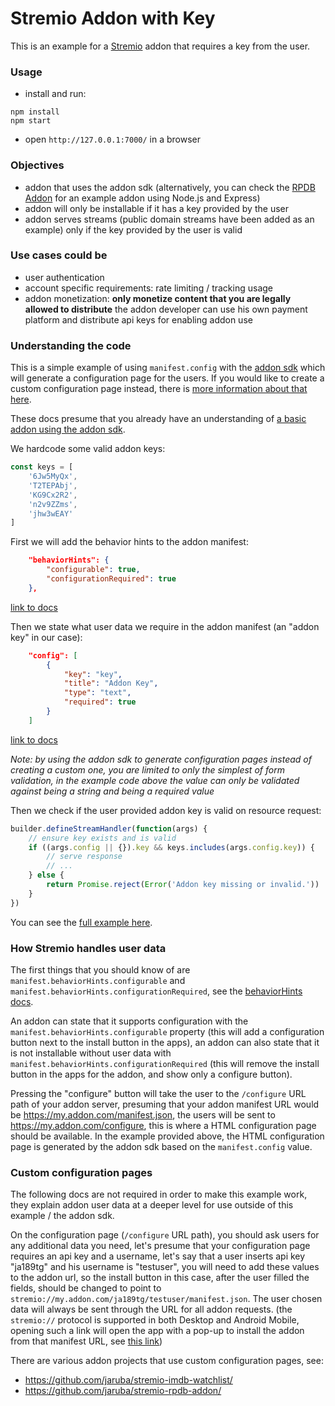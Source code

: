 # Stremio Addon with Key

This is an example for a [Stremio](https://stremio.com/) addon that requires a key from the user.

### Usage

- install and run:
```
npm install
npm start
```
- open `http://127.0.0.1:7000/` in a browser

### Objectives

- addon that uses the addon sdk (alternatively, you can check the [RPDB Addon](https://github.com/jaruba/stremio-rpdb-addon) for an example addon using Node.js and Express)
- addon will only be installable if it has a key provided by the user
- addon serves streams (public domain streams have been added as an example) only if the key provided by the user is valid

### Use cases could be

- user authentication
- account specific requirements: rate limiting / tracking usage
- addon monetization: **only monetize content that you are legally allowed to distribute** the addon developer can use his own payment platform and distribute api keys for enabling addon use

### Understanding the code

This is a simple example of using `manifest.config` with the [addon sdk](https://github.com/Stremio/stremio-addon-sdk) which will generate a configuration page for the users. If you would like to create a custom configuration page instead, there is [more information about that here](#custom-configuration-pages).

These docs presume that you already have an understanding of [a basic addon using the addon sdk](https://github.com/Stremio/addon-helloworld).

We hardcode some valid addon keys:
```javascript
const keys = [
    '6Jw5MyQx',
    'T2TEPAbj',
    'KG9Cx2R2',
    'n2v9ZZms',
    'jhw3wEAY'
]
```

First we will add the behavior hints to the addon manifest:
```json
    "behaviorHints": {
        "configurable": true,
        "configurationRequired": true
    },
```
[link to docs](https://github.com/Stremio/stremio-addon-sdk/blob/master/docs/api/responses/manifest.md#other-metadata)

Then we state what user data we require in the addon manifest (an "addon key" in our case):
```json
    "config": [
        {
            "key": "key",
            "title": "Addon Key",
            "type": "text",
            "required": true
        }
    ]
```
[link to docs](https://github.com/Stremio/stremio-addon-sdk/blob/master/docs/api/responses/manifest.md#user-data)

*Note: by using the addon sdk to generate configuration pages instead of creating a custom one, you are limited to only the simplest of form validation, in the example code above the value can only be validated against being a string and being a required value*

Then we check if the user provided addon key is valid on resource request:
```javascript
builder.defineStreamHandler(function(args) {
    // ensure key exists and is valid
    if ((args.config || {}).key && keys.includes(args.config.key)) {
        // serve response
        // ...
    } else {
        return Promise.reject(Error('Addon key missing or invalid.'))
    }
})
```

You can see the [full example here](https://github.com/Stremio/stremio-addon-with-key/blob/main/addon.js).

### How Stremio handles user data

The first things that you should know of are `manifest.behaviorHints.configurable` and `manifest.behaviorHints.configurationRequired`, see the [behaviorHints docs](https://github.com/Stremio/stremio-addon-sdk/blob/master/docs/api/responses/manifest.md#other-metadata).

An addon can state that it supports configuration with the `manifest.behaviorHints.configurable` property (this will add a configuration button next to the install button in the apps), an addon can also state that it is not installable without user data with `manifest.behaviorHints.configurationRequired` (this will remove the install button in the apps for the addon, and show only a configure button).

Pressing the "configure" button will take the user to the `/configure` URL path of your addon server, presuming that your addon manifest URL would be https://my.addon.com/manifest.json, the users will be sent to https://my.addon.com/configure, this is where a HTML configuration page should be available. In the example provided above, the HTML configuration page is generated by the addon sdk based on the `manifest.config` value.

### Custom configuration pages

The following docs are not required in order to make this example work, they explain addon user data at a deeper level for use outside of this example / the addon sdk.

On the configuration page (`/configure` URL path), you should ask users for any additional data you need, let's presume that your configuration page requires an api key and a username, let's say that a user inserts api key "ja189tg" and his username is "testuser", you will need to add these values to the addon url, so the install button in this case, after the user filled the fields, should be changed to point to `stremio://my.addon.com/ja189tg/testuser/manifest.json`. The user chosen data will always be sent through the URL for all addon requests. (the `stremio://` protocol is supported in both Desktop and Android Mobile, opening such a link will open the app with a pop-up to install the addon from that manifest URL, see [this link](https://github.com/Stremio/stremio-addon-sdk/blob/6ec2a1b7e9731688eee7329f6ee097f7bdc5d3c0/docs/deep-links.md#to-addons))

There are various addon projects that use custom configuration pages, see:
- https://github.com/jaruba/stremio-imdb-watchlist/
- https://github.com/jaruba/stremio-rpdb-addon/
